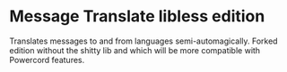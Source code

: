 # Message Translate libless edition

Translates messages to and from languages semi-automagically. Forked edition without the shitty lib and which will
be more compatible with Powercord features.
